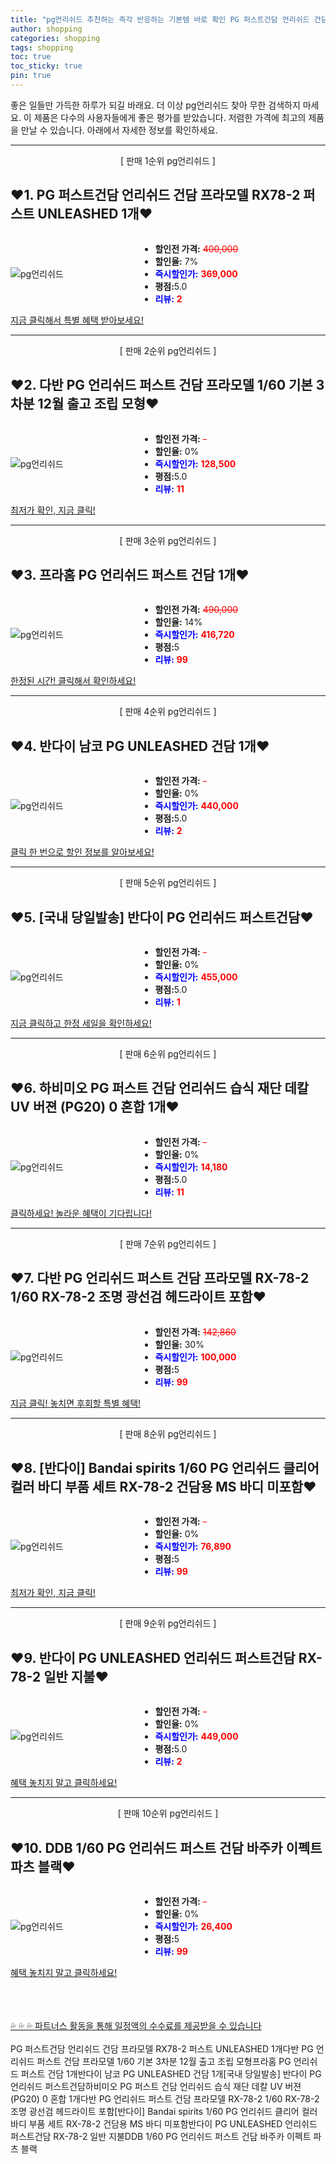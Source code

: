 ```yaml
---
title: "pg언리쉬드 추천하는 즉각 반응하는 기본템 바로 확인 PG 퍼스트건담 언리쉬드 건담 프라모델"
author: shopping
categories: shopping
tags: shopping
toc: true
toc_sticky: true
pin: true
---
```

좋은 일들만 가득한 하루가 되길 바래요. 더 이상 pg언리쉬드 찾아 무한 검색하지 마세요. 이 제품은 다수의 사용자들에게 좋은 평가를 받았습니다. 저렴한 가격에 최고의 제품을 만날 수 있습니다. 아래에서 자세한 정보를 확인하세요.

---
<p class="toplist" style="margin: 0 auto; display: block; width: fit-content;">[ 판매 1순위 pg언리쉬드 ]</p>

<h2><strong>❤️1. PG 퍼스트건담 언리쉬드 건담 프라모델 RX78-2 퍼스트 UNLEASHED 1개❤️</strong></h2>

<div style="display: flex; align-items: center;">
    <div style="flex: 0.4;">
        <img src="https://thumbnail7.coupangcdn.com/thumbnails/remote/230x230ex/image/vendor_inventory/4555/78c80682045695d2767126843712596910d5af4b093c35fd72bdbb2a5d5a.jpg" alt="pg언리쉬드" style="max-width: 100%;">
    </div>
    <div style="flex: 0.6; margin-left: 10px;">
        <ul>
            <li><strong>할인전 가격:</strong> <del style="color: red;">400,000</del></li>
            <li><strong>할인율:</strong> 7%</li>
            <li><span style='color:blue'><strong>즉시할인가:</strong></span> <span style='color:red'><strong>369,000</strong></span></li>
            <li><strong>평점:</strong>5.0</li>
            <li><span style='color:blue'><strong>리뷰:</strong></span> <span style='color:red'><strong>2</strong></span></li>
        </ul>
    </div>
</div>
<div class="center">
    <a href="https://selin100587001.github.io?lptag=AF9450613&subid=githubio&pageKey=6910139106&traceid=V0-153&itemId=16649950253&vendorItemId=90725310439" class="myButton">
        지금 클릭해서 특별 혜택 받아보세요!
    </a>
</div>


---
<p class="toplist" style="margin: 0 auto; display: block; width: fit-content;">[ 판매 2순위 pg언리쉬드 ]</p>

<h2><strong>❤️2. 다반 PG 언리쉬드 퍼스트 건담 프라모델 1/60 기본 3차분 12월 출고 조립 모형❤️</strong></h2>

<div style="display: flex; align-items: center;">
    <div style="flex: 0.4;">
        <img src="https://thumbnail8.coupangcdn.com/thumbnails/remote/230x230ex/image/vendor_inventory/bfb1/0330b623bb366d91848d0f86c15afe3a05794641f5ed7101891fb876e0eb.jpg" alt="pg언리쉬드" style="max-width: 100%;">
    </div>
    <div style="flex: 0.6; margin-left: 10px;">
        <ul>
            <li><strong>할인전 가격:</strong> <del style="color: red;">-</del></li>
            <li><strong>할인율:</strong> 0%</li>
            <li><span style='color:blue'><strong>즉시할인가:</strong></span> <span style='color:red'><strong>128,500</strong></span></li>
            <li><strong>평점:</strong>5.0</li>
            <li><span style='color:blue'><strong>리뷰:</strong></span> <span style='color:red'><strong>11</strong></span></li>
        </ul>
    </div>
</div>
<div class="center">
    <a href="https://selin100587001.github.io?lptag=AF9450613&subid=githubio&pageKey=7727198589&traceid=V0-153&itemId=20754353203&vendorItemId=90218943802" class="myButton">
        최저가 확인, 지금 클릭!
    </a>
</div>


---
<p class="toplist" style="margin: 0 auto; display: block; width: fit-content;">[ 판매 3순위 pg언리쉬드 ]</p>

<h2><strong>❤️3. 프라홈 PG 언리쉬드 퍼스트 건담 1개❤️</strong></h2>

<div style="display: flex; align-items: center;">
    <div style="flex: 0.4;">
        <img src="https://thumbnail10.coupangcdn.com/thumbnails/remote/230x230ex/image/vendor_inventory/0f96/6e8c3aeb071dba7f5df5a7cb7683ebf656986cb0b8214d6ee9022e9e53ef.png" alt="pg언리쉬드" style="max-width: 100%;">
    </div>
    <div style="flex: 0.6; margin-left: 10px;">
        <ul>
            <li><strong>할인전 가격:</strong> <del style="color: red;">490,000</del></li>
            <li><strong>할인율:</strong> 14%</li>
            <li><span style='color:blue'><strong>즉시할인가:</strong></span> <span style='color:red'><strong>416,720</strong></span></li>
            <li><strong>평점:</strong>5</li>
            <li><span style='color:blue'><strong>리뷰:</strong></span> <span style='color:red'><strong>99</strong></span></li>
        </ul>
    </div>
</div>
<div class="center">
    <a href="https://selin100587001.github.io?lptag=AF9450613&subid=githubio&pageKey=7170349870&traceid=V0-153&itemId=18063035300&vendorItemId=87830327611" class="myButton">
        한정된 시간! 클릭해서 확인하세요!
    </a>
</div>


---
<p class="toplist" style="margin: 0 auto; display: block; width: fit-content;">[ 판매 4순위 pg언리쉬드 ]</p>

<h2><strong>❤️4. 반다이 남코 PG UNLEASHED 건담 1개❤️</strong></h2>

<div style="display: flex; align-items: center;">
    <div style="flex: 0.4;">
        <img src="https://thumbnail7.coupangcdn.com/thumbnails/remote/230x230ex/image/vendor_inventory/47a6/f8ca30b5ce056798d91796dd8dcf5df6ca3befa3b52f4dd0367a0e76ca48.png" alt="pg언리쉬드" style="max-width: 100%;">
    </div>
    <div style="flex: 0.6; margin-left: 10px;">
        <ul>
            <li><strong>할인전 가격:</strong> <del style="color: red;">-</del></li>
            <li><strong>할인율:</strong> 0%</li>
            <li><span style='color:blue'><strong>즉시할인가:</strong></span> <span style='color:red'><strong>440,000</strong></span></li>
            <li><strong>평점:</strong>5.0</li>
            <li><span style='color:blue'><strong>리뷰:</strong></span> <span style='color:red'><strong>2</strong></span></li>
        </ul>
    </div>
</div>
<div class="center">
    <a href="https://selin100587001.github.io?lptag=AF9450613&subid=githubio&pageKey=6761504704&traceid=V0-153&itemId=15846942385&vendorItemId=85365697133" class="myButton">
        클릭 한 번으로 할인 정보를 알아보세요!
    </a>
</div>


---
<p class="toplist" style="margin: 0 auto; display: block; width: fit-content;">[ 판매 5순위 pg언리쉬드 ]</p>

<h2><strong>❤️5. [국내 당일발송] 반다이 PG 언리쉬드 퍼스트건담❤️</strong></h2>

<div style="display: flex; align-items: center;">
    <div style="flex: 0.4;">
        <img src="https://thumbnail9.coupangcdn.com/thumbnails/remote/230x230ex/image/vendor_inventory/68f3/03b1b7ad44ce2ffe1d3090d344cb6b26ebe115654dafb43bed896250a492.jpg" alt="pg언리쉬드" style="max-width: 100%;">
    </div>
    <div style="flex: 0.6; margin-left: 10px;">
        <ul>
            <li><strong>할인전 가격:</strong> <del style="color: red;">-</del></li>
            <li><strong>할인율:</strong> 0%</li>
            <li><span style='color:blue'><strong>즉시할인가:</strong></span> <span style='color:red'><strong>455,000</strong></span></li>
            <li><strong>평점:</strong>5.0</li>
            <li><span style='color:blue'><strong>리뷰:</strong></span> <span style='color:red'><strong>1</strong></span></li>
        </ul>
    </div>
</div>
<div class="center">
    <a href="https://selin100587001.github.io?lptag=AF9450613&subid=githubio&pageKey=7369306700&traceid=V0-153&itemId=19005956953&vendorItemId=86130787506" class="myButton">
        지금 클릭하고 한정 세일을 확인하세요!
    </a>
</div>


---
<p class="toplist" style="margin: 0 auto; display: block; width: fit-content;">[ 판매 6순위 pg언리쉬드 ]</p>

<h2><strong>❤️6. 하비미오 PG 퍼스트 건담 언리쉬드 습식 재단 데칼 UV 버젼 (PG20) 0                        혼합 1개❤️</strong></h2>

<div style="display: flex; align-items: center;">
    <div style="flex: 0.4;">
        <img src="https://thumbnail6.coupangcdn.com/thumbnails/remote/230x230ex/image/vendor_inventory/cd9a/e5593a10ec7cab89a076ea40182485950e7a3a06fe9a8bec60e79639e3ad.jpg" alt="pg언리쉬드" style="max-width: 100%;">
    </div>
    <div style="flex: 0.6; margin-left: 10px;">
        <ul>
            <li><strong>할인전 가격:</strong> <del style="color: red;">-</del></li>
            <li><strong>할인율:</strong> 0%</li>
            <li><span style='color:blue'><strong>즉시할인가:</strong></span> <span style='color:red'><strong>14,180</strong></span></li>
            <li><strong>평점:</strong>5.0</li>
            <li><span style='color:blue'><strong>리뷰:</strong></span> <span style='color:red'><strong>11</strong></span></li>
        </ul>
    </div>
</div>
<div class="center">
    <a href="https://selin100587001.github.io?lptag=AF9450613&subid=githubio&pageKey=5721481854&traceid=V0-153&itemId=23464942054&vendorItemId=90491606005" class="myButton">
        클릭하세요! 놀라운 혜택이 기다립니다!
    </a>
</div>


---
<p class="toplist" style="margin: 0 auto; display: block; width: fit-content;">[ 판매 7순위 pg언리쉬드 ]</p>

<h2><strong>❤️7. 다반 PG 언리쉬드 퍼스트 건담 프라모델 RX-78-2 1/60 RX-78-2 조명 광선검 헤드라이트 포함❤️</strong></h2>

<div style="display: flex; align-items: center;">
    <div style="flex: 0.4;">
        <img src="https://thumbnail9.coupangcdn.com/thumbnails/remote/230x230ex/image/vendor_inventory/ad11/f2afe99298e0412c8e224dfb21750138a9fb767a04ae7d603bb19a20107c.png" alt="pg언리쉬드" style="max-width: 100%;">
    </div>
    <div style="flex: 0.6; margin-left: 10px;">
        <ul>
            <li><strong>할인전 가격:</strong> <del style="color: red;">142,860</del></li>
            <li><strong>할인율:</strong> 30%</li>
            <li><span style='color:blue'><strong>즉시할인가:</strong></span> <span style='color:red'><strong>100,000</strong></span></li>
            <li><strong>평점:</strong>5</li>
            <li><span style='color:blue'><strong>리뷰:</strong></span> <span style='color:red'><strong>99</strong></span></li>
        </ul>
    </div>
</div>
<div class="center">
    <a href="https://selin100587001.github.io?lptag=AF9450613&subid=githubio&pageKey=8218764407&traceid=V0-153&itemId=23614325250&vendorItemId=90639950018" class="myButton">
        지금 클릭! 놓치면 후회할 특별 혜택!
    </a>
</div>


---
<p class="toplist" style="margin: 0 auto; display: block; width: fit-content;">[ 판매 8순위 pg언리쉬드 ]</p>

<h2><strong>❤️8. [반다이] Bandai spirits 1/60 PG 언리쉬드 클리어 컬러 바디 부품 세트 RX-78-2 건담용 MS 바디 미포함❤️</strong></h2>

<div style="display: flex; align-items: center;">
    <div style="flex: 0.4;">
        <img src="https://thumbnail9.coupangcdn.com/thumbnails/remote/230x230ex/image/vendor_inventory/5eb2/387e38a188de1ba214f0a2acd9b4a4a0242d0375b3894eb9f75d53be1203.jpeg" alt="pg언리쉬드" style="max-width: 100%;">
    </div>
    <div style="flex: 0.6; margin-left: 10px;">
        <ul>
            <li><strong>할인전 가격:</strong> <del style="color: red;">-</del></li>
            <li><strong>할인율:</strong> 0%</li>
            <li><span style='color:blue'><strong>즉시할인가:</strong></span> <span style='color:red'><strong>76,890</strong></span></li>
            <li><strong>평점:</strong>5</li>
            <li><span style='color:blue'><strong>리뷰:</strong></span> <span style='color:red'><strong>99</strong></span></li>
        </ul>
    </div>
</div>
<div class="center">
    <a href="https://selin100587001.github.io?lptag=AF9450613&subid=githubio&pageKey=7772043336&traceid=V0-153&itemId=20984698668&vendorItemId=88049333265" class="myButton">
        최저가 확인, 지금 클릭!
    </a>
</div>


---
<p class="toplist" style="margin: 0 auto; display: block; width: fit-content;">[ 판매 9순위 pg언리쉬드 ]</p>

<h2><strong>❤️9. 반다이 PG UNLEASHED 언리쉬드 퍼스트건담 RX-78-2 일반 지불❤️</strong></h2>

<div style="display: flex; align-items: center;">
    <div style="flex: 0.4;">
        <img src="https://thumbnail8.coupangcdn.com/thumbnails/remote/230x230ex/image/vendor_inventory/8181/14be4c1ef2e1a57186dfd65be067b536924ef27386685fc66e5d7154939e.jpg" alt="pg언리쉬드" style="max-width: 100%;">
    </div>
    <div style="flex: 0.6; margin-left: 10px;">
        <ul>
            <li><strong>할인전 가격:</strong> <del style="color: red;">-</del></li>
            <li><strong>할인율:</strong> 0%</li>
            <li><span style='color:blue'><strong>즉시할인가:</strong></span> <span style='color:red'><strong>449,000</strong></span></li>
            <li><strong>평점:</strong>5.0</li>
            <li><span style='color:blue'><strong>리뷰:</strong></span> <span style='color:red'><strong>2</strong></span></li>
        </ul>
    </div>
</div>
<div class="center">
    <a href="https://selin100587001.github.io?lptag=AF9450613&subid=githubio&pageKey=5237327619&traceid=V0-153&itemId=7390121496&vendorItemId=90099016355" class="myButton">
        혜택 놓치지 말고 클릭하세요!
    </a>
</div>


---
<p class="toplist" style="margin: 0 auto; display: block; width: fit-content;">[ 판매 10순위 pg언리쉬드 ]</p>

<h2><strong>❤️10. DDB 1/60 PG 언리쉬드 퍼스트 건담 바주카 이펙트 파츠 블랙❤️</strong></h2>

<div style="display: flex; align-items: center;">
    <div style="flex: 0.4;">
        <img src="https://thumbnail7.coupangcdn.com/thumbnails/remote/230x230ex/image/vendor_inventory/6fdc/bd0411cf3a57c99d1c1ea55b2f2f181b35cc3d6baaee8b00b49394416283.jpg" alt="pg언리쉬드" style="max-width: 100%;">
    </div>
    <div style="flex: 0.6; margin-left: 10px;">
        <ul>
            <li><strong>할인전 가격:</strong> <del style="color: red;">-</del></li>
            <li><strong>할인율:</strong> 0%</li>
            <li><span style='color:blue'><strong>즉시할인가:</strong></span> <span style='color:red'><strong>26,400</strong></span></li>
            <li><strong>평점:</strong>5</li>
            <li><span style='color:blue'><strong>리뷰:</strong></span> <span style='color:red'><strong>99</strong></span></li>
        </ul>
    </div>
</div>
<div class="center">
    <a href="https://selin100587001.github.io?lptag=AF9450613&subid=githubio&pageKey=7973348169&traceid=V0-153&itemId=22091039185&vendorItemId=89138035068" class="myButton">
        혜택 놓치지 말고 클릭하세요!
    </a>
</div>

<br><br><br>[💦 💦 💦 파트너스 활동을 통해 일정액의 수수료를 제공받을 수 있습니다](https://link.coupang.com/a/bcpT2c)<br><br>PG 퍼스트건담 언리쉬드 건담 프라모델 RX78-2 퍼스트 UNLEASHED 1개다반 PG 언리쉬드 퍼스트 건담 프라모델 1/60 기본 3차분 12월 출고 조립 모형프라홈 PG 언리쉬드 퍼스트 건담 1개반다이 남코 PG UNLEASHED 건담 1개[국내 당일발송] 반다이 PG 언리쉬드 퍼스트건담하비미오 PG 퍼스트 건담 언리쉬드 습식 재단 데칼 UV 버젼 (PG20) 0                        혼합 1개다반 PG 언리쉬드 퍼스트 건담 프라모델 RX-78-2 1/60 RX-78-2 조명 광선검 헤드라이트 포함[반다이] Bandai spirits 1/60 PG 언리쉬드 클리어 컬러 바디 부품 세트 RX-78-2 건담용 MS 바디 미포함반다이 PG UNLEASHED 언리쉬드 퍼스트건담 RX-78-2 일반 지불DDB 1/60 PG 언리쉬드 퍼스트 건담 바주카 이펙트 파츠 블랙